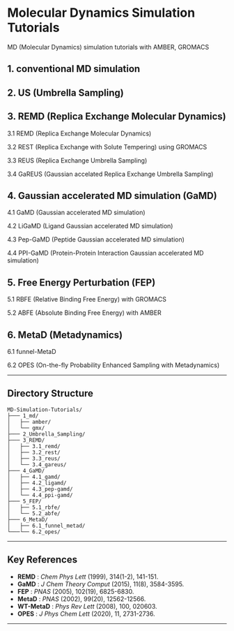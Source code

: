 # Molecular Dynamics Simulation Tutorials
MD (Molecular Dynamics) simulation tutorials with AMBER, GROMACS


## 1. conventional MD simulation


## 2. US (Umbrella Sampling)


## 3. REMD (Replica Exchange Molecular Dynamics)
3.1 REMD (Replica Exchange Molecular Dynamics)

3.2 REST (Replica Exchange with Solute Tempering) using GROMACS

3.3 REUS (Replica Exchange Umbrella Sampling)

3.4 GaREUS (Gaussian accelated Replica Exchange Umbrella Sampling)


## 4. Gaussian accelerated MD simulation (GaMD)
4.1 GaMD (Gaussian accelerated MD simulation)

4.2 LiGaMD (Ligand Gaussian accelerated MD simulation)

4.3 Pep-GaMD (Peptide Gaussian accelerated MD simulation)

4.4 PPI-GaMD (Protein-Protein Interaction Gaussian accelerated MD simulation)


## 5. Free Energy Perturbation (FEP)
5.1 RBFE (Relative Binding Free Energy) with GROMACS

5.2 ABFE (Absolute Binding Free Energy) with AMBER


## 6. MetaD (Metadynamics)
6.1 funnel-MetaD

6.2 OPES (On-the-fly Probability Enhanced Sampling with Metadynamics)



---

## Directory Structure

```
MD-Simulation-Tutorials/
├─── 1_md/
│   ├── amber/
│   └── gmx/
├─── 2_Umbrella_Sampling/
├─── 3_REMD/
│   ├── 3.1_remd/
│   ├── 3.2_rest/
│   ├── 3.3_reus/
│   └── 3.4_gareus/
├─── 4_GaMD/
│   ├── 4.1_gamd/
│   ├── 4.2_ligamd/
│   ├── 4.3_pep-gamd/
│   └── 4.4_ppi-gamd/
├─── 5_FEP/
│   ├── 5.1_rbfe/
│   └── 5.2_abfe/
├─── 6_MetaD/
│   ├── 6.1_funnel_metad/
└───└── 6.2_opes/
```

---


## Key References

- **REMD**      : *Chem Phys Lett* (1999), 314(1-2), 141-151.
- **GaMD**      : *J Chem Theory Comput* (2015), 11(8), 3584-3595.
- **FEP**       : *PNAS* (2005), 102(19), 6825-6830.
- **MetaD**     : *PNAS* (2002), 99(20), 12562-12566.
- **WT-MetaD**  : *Phys Rev Lett* (2008), 100, 020603.
- **OPES**      : *J Phys Chem Lett* (2020), 11, 2731-2736.

---
